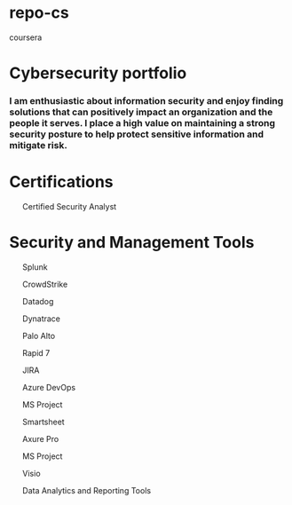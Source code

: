 # repo-cs
coursera
<H1>Cybersecurity portfolio</H1>
<h3>I am enthusiastic about information security and enjoy finding solutions that can positively impact an organization and the people it serves. I place a high value on maintaining a strong security posture to help protect sensitive information and mitigate risk.</h3>
<H1>Certifications</H1>
<ul>Certified Security Analyst</ul>
<H1>Security and Management Tools</H1>
<ul>Splunk</ul>
<ul>CrowdStrike</ul>
<ul>Datadog</ul>
<ul>Dynatrace</ul>
<ul>Palo Alto</ul>
<ul>Rapid 7</ul>
<ul>JIRA</ul>
<ul>Azure DevOps</ul>
<ul>MS Project</ul>
<ul>Smartsheet</ul>
<ul>Axure Pro</ul>
<ul>MS Project</ul>
<ul>Visio</ul>
<ul>Data Analytics and Reporting Tools</ul>




